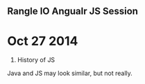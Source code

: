 ## Rangle IO Angualr JS Session

# Oct 27 2014

1.  History of JS

Java and JS may look similar, but not really.